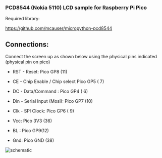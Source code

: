### PCD8544 (Nokia 5110) LCD sample for Raspberry Pi Pico

Required library:

https://github.com/mcauser/micropython-pcd8544

## Connections:
Connect the screen up as shown below using the
physical pins indicated (physical pin on pico)

- RST - Reset:                     Pico GP8 (11) 

- CE - Chip Enable / Chip select   Pico GP5 ( 7)

- DC - Data/Command :              Pico GP4 ( 6) 

- Din - Serial Input (Mosi):       Pico GP7 (10)

- Clk - SPI Clock:                 Pico GP6 ( 9)

- Vcc:                             Pico 3V3 (36)

- BL :                             Pico GP9(12)

- Gnd:                             Pico GND (38)

![schematic](https://github.com/Guitarman9119/Raspberry-Pi-Pico-/blob/main/nokia5110/schematic.png)

